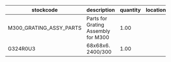 |stockcode|description|quantity|location|
|---------|-----------|--------|--------|
|M300_GRATING_ASSY_PARTS|Parts for Grating Assembly for M300|1.00||
|G324R0U3|68x68x6. 2400/300|1.00||
